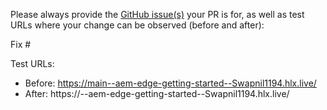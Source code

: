 Please always provide the [GitHub issue(s)](../issues) your PR is for, as well as test URLs where your change can be observed (before and after):

Fix #<gh-issue-id>

Test URLs:
- Before: https://main--aem-edge-getting-started--Swapnil1194.hlx.live/
- After: https://<branch>--aem-edge-getting-started--Swapnil1194.hlx.live/

